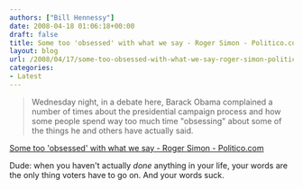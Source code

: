 ```yaml
---
authors: ["Bill Hennessy"]
date: 2008-04-18 01:06:18+00:00
draft: false
title: Some too 'obsessed' with what we say - Roger Simon - Politico.com
layout: blog
url: /2008/04/17/some-too-obsessed-with-what-we-say-roger-simon-politicocom/
categories:
- Latest
---
```


 

>   
> 
> Wednesday night, in a debate here, Barack Obama complained a number of times about the presidential campaign process and how some people spend way too much time "obsessing" about some of the things he and others have actually said. 
> 
> 

 

[Some too 'obsessed' with what we say - Roger Simon - Politico.com](https://www.politico.com/news/stories/0408/9676.html)

 

Dude: when you haven't actually _done_ anything in your life, your words are the only thing voters have to go on. And your words suck.
